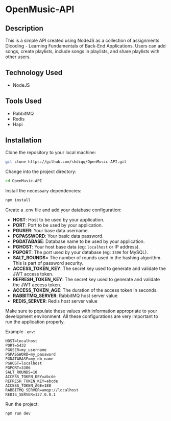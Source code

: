 # OpenMusic-API

## Description
This is a simple API created using NodeJS as a collection of assignments Dicoding - Learning Fundamentals of Back-End Applications. Users can add songs, create playlists, include songs in playlists, and share playlists with other users.

## Technology Used

- NodeJS

## Tools Used
- RabbitMQ
- Redis
- Hapi

## Installation

Clone the repository to your local machine:

```bash
git clone https://github.com/shdiqq/OpenMusic-API.git
```

Change into the project directory:

```bash
cd OpenMusic-API
```

Install the necessary dependencies:

```bash
npm install
```

Create a .env file and add your database configuration:
- **HOST**: Host to be used by your application.
- **PORT**: Port to be used by your application.
- **PGUSER**: Your base data username.
- **PGPASSWORD**: Your basic data password.
- **PGDATABASE**: Database name to be used by your application.
- **PGHOST**: Your host base data (eg: `localhost` or IP address).
- **PGPORT**: The port used by your database (eg: `3306` for MySQL).
- **SALT_ROUNDS**= The number of rounds used in the hashing algorithm. This is part of password security.
- **ACCESS_TOKEN_KEY**: The secret key used to generate and validate the JWT access token.
- **REFRESH_TOKEN_KEY**: The secret key used to generate and validate the JWT access token.
- **ACCESS_TOKEN_AGE**: The duration of the access token in seconds.
- **RABBITMQ_SERVER**: RabbitMQ host server value
- **REDIS_SERVER**: Redis host server value

Make sure to populate these values with information appropriate to your development environment. All these configurations are very important to run the application properly.

Example `.env`:

```env
HOST=localhost
PORT=5432
PGUSER=my_username
PGPASSWORD=my_password
PGDATABASE=my_db_name
PGHOST=localhost
PGPORT=3306
SALT_ROUNDS=10
ACCESS_TOKEN_KEY=abcde
REFRESH_TOKEN_KEY=abcde
ACCESS_TOKEN_AGE=180
RABBITMQ_SERVER=amqp://localhost
REDIS_SERVER=127.0.0.1
```

Run the project:

```bash
npm run dev
```

